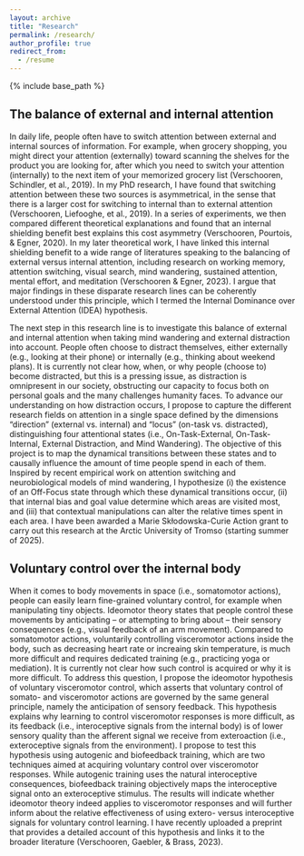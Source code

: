 ```yaml
---
layout: archive
title: "Research"
permalink: /research/
author_profile: true
redirect_from:
  - /resume
---
```


{% include base_path %}


## The balance of external and internal attention

In daily life, people often have to switch attention between external and internal sources of information. For example, when grocery shopping, you might direct your attention (externally) toward scanning the shelves for the product you are looking for, after which you need to switch your attention (internally) to the next item of your memorized grocery list (Verschooren, Schindler, et al., 2019). In my PhD research, I have found that switching attention between these two sources is asymmetrical, in the sense that there is a larger cost for switching to internal than to external attention (Verschooren, Liefooghe, et al., 2019). In a series of experiments, we then compared different theoretical explanations and found that an internal shielding benefit best explains this cost asymmetry (Verschooren, Pourtois, & Egner, 2020). In my later theoretical work, I have linked this internal shielding benefit to a wide range of literatures speaking to the balancing of external versus internal attention, including research on working memory, attention switching, visual search, mind wandering, sustained attention, mental effort, and meditation (Verschooren & Egner, 2023). I argue that major findings in these disparate research lines can be coherently understood under this principle, which I termed the Internal Dominance over External Attention (IDEA) hypothesis.

The next step in this research line is to investigate this balance of external and internal attention when taking mind wandering and external distraction into account. People often choose to distract themselves, either externally (e.g., looking at their phone) or internally (e.g., thinking about weekend plans). It is currently not clear how, when, or why people (choose to) become distracted, but this is a pressing issue, as distraction is omnipresent in our society, obstructing our capacity to focus both on personal goals and the many challenges humanity faces. To advance our understanding on how distraction occurs, I propose to capture the different research fields on attention in a single space defined by the dimensions “direction” (external vs. internal) and “locus” (on-task vs. distracted), distinguishing four attentional states (i.e., On-Task-External, On-Task-Internal, External Distraction, and Mind Wandering). The objective of this project is to map the dynamical transitions between these states and to causally influence the amount of time people spend in each of them. Inspired by recent empirical work on attention switching and neurobiological models of mind wandering, I hypothesize (i) the existence of an Off-Focus state through which these dynamical transitions occur, (ii) that internal bias and goal value determine which areas are visited most, and (iii) that contextual manipulations can alter the relative times spent in each area. I have been awarded a Marie Skłodowska-Curie Action grant to carry out this research at the Arctic University of Tromso (starting summer of 2025).

## Voluntary control over the internal body

When it comes to body movements in space (i.e., somatomotor actions), people can easily learn fine-grained voluntary control, for example when manipulating tiny objects. Ideomotor theory states that people control these movements by anticipating – or attempting to bring about – their sensory consequences (e.g., visual feedback of an arm movement). Compared to somatomotor actions, voluntarily controlling visceromotor actions inside the body, such as decreasing heart rate or increaing skin temperature, is much more difficult and requires dedicated training (e.g., practicing yoga or mediation). It is currently not clear how such control is acquired or why it is more difficult. To address this question, I propose the ideomotor hypothesis of voluntary visceromotor control, which asserts that voluntary control of somato- and visceromotor actions are governed by the same general principle, namely the anticipation of sensory feedback. This hypothesis explains why learning to control visceromotor responses is more difficult, as its feedback (i.e., interoceptive signals from the internal body) is of lower sensory quality than the afferent signal we receive from exteroaction (i.e., exteroceptive signals from the environment). I propose to test this hypothesis using autogenic and biofeedback training, which are two techniques aimed at acquiring voluntary control over visceromotor responses. While autogenic training uses the natural interoceptive consequences, biofeedback training objectively maps the interoceptive signal onto an exteroceptive stimulus. The results will indicate whether ideomotor theory indeed applies to visceromotor responses and will further inform about the relative effectiveness of  using extero- versus interoceptive signals for voluntary control learning. I have recently uploaded a preprint that provides a detailed account of this hypothesis and links it to the broader literature (Verschooren, Gaebler, & Brass, 2023).
